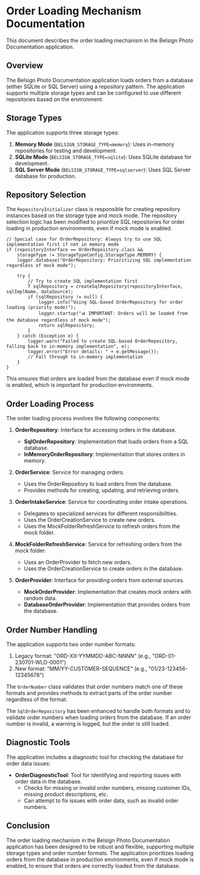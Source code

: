 # Order Loading Mechanism Documentation

This document describes the order loading mechanism in the Belsign Photo Documentation application.

## Overview

The Belsign Photo Documentation application loads orders from a database (either SQLite or SQL Server) using a repository pattern. The application supports multiple storage types and can be configured to use different repositories based on the environment.

## Storage Types

The application supports three storage types:

1. **Memory Mode** (`BELSIGN_STORAGE_TYPE=memory`): Uses in-memory repositories for testing and development.
2. **SQLite Mode** (`BELSIGN_STORAGE_TYPE=sqlite`): Uses SQLite database for development.
3. **SQL Server Mode** (`BELSIGN_STORAGE_TYPE=sqlserver`): Uses SQL Server database for production.

## Repository Selection

The `RepositoryInitializer` class is responsible for creating repository instances based on the storage type and mock mode. The repository selection logic has been modified to prioritize SQL repositories for order loading in production environments, even if mock mode is enabled.

```
// Special case for OrderRepository: Always try to use SQL implementation first if not in memory mode
if (repositoryInterface == OrderRepository.class && 
    storageType != StorageTypeConfig.StorageType.MEMORY) {
    logger.database("OrderRepository: Prioritizing SQL implementation regardless of mock mode");

    try {
        // Try to create SQL implementation first
        T sqlRepository = createSqlRepository(repositoryInterface, sqlImplName, dataSource);
        if (sqlRepository != null) {
            logger.info("Using SQL-based OrderRepository for order loading (priority mode)");
            logger.startup("📊 IMPORTANT: Orders will be loaded from the database regardless of mock mode");
            return sqlRepository;
        }
    } catch (Exception e) {
        logger.warn("Failed to create SQL-based OrderRepository, falling back to in-memory implementation", e);
        logger.error("Error details: " + e.getMessage());
        // Fall through to in-memory implementation
    }
}
```

This ensures that orders are loaded from the database even if mock mode is enabled, which is important for production environments.

## Order Loading Process

The order loading process involves the following components:

1. **OrderRepository**: Interface for accessing orders in the database.
   - **SqlOrderRepository**: Implementation that loads orders from a SQL database.
   - **InMemoryOrderRepository**: Implementation that stores orders in memory.

2. **OrderService**: Service for managing orders.
   - Uses the OrderRepository to load orders from the database.
   - Provides methods for creating, updating, and retrieving orders.

3. **OrderIntakeService**: Service for coordinating order intake operations.
   - Delegates to specialized services for different responsibilities.
   - Uses the OrderCreationService to create new orders.
   - Uses the MockFolderRefreshService to refresh orders from the mock folder.

4. **MockFolderRefreshService**: Service for refreshing orders from the mock folder.
   - Uses an OrderProvider to fetch new orders.
   - Uses the OrderCreationService to create orders in the database.

5. **OrderProvider**: Interface for providing orders from external sources.
   - **MockOrderProvider**: Implementation that creates mock orders with random data.
   - **DatabaseOrderProvider**: Implementation that provides orders from the database.

## Order Number Handling

The application supports two order number formats:

1. Legacy format: "ORD-XX-YYMMDD-ABC-NNNN" (e.g., "ORD-01-230701-WLD-0001")
2. New format: "MM/YY-CUSTOMER-SEQUENCE" (e.g., "01/23-123456-12345678")

The `OrderNumber` class validates that order numbers match one of these formats and provides methods to extract parts of the order number regardless of the format.

The `SqlOrderRepository` has been enhanced to handle both formats and to validate order numbers when loading orders from the database. If an order number is invalid, a warning is logged, but the order is still loaded.

## Diagnostic Tools

The application includes a diagnostic tool for checking the database for order data issues:

- **OrderDiagnosticTool**: Tool for identifying and reporting issues with order data in the database.
  - Checks for missing or invalid order numbers, missing customer IDs, missing product descriptions, etc.
  - Can attempt to fix issues with order data, such as invalid order numbers.

## Conclusion

The order loading mechanism in the Belsign Photo Documentation application has been designed to be robust and flexible, supporting multiple storage types and order number formats. The application prioritizes loading orders from the database in production environments, even if mock mode is enabled, to ensure that orders are correctly loaded from the database.
